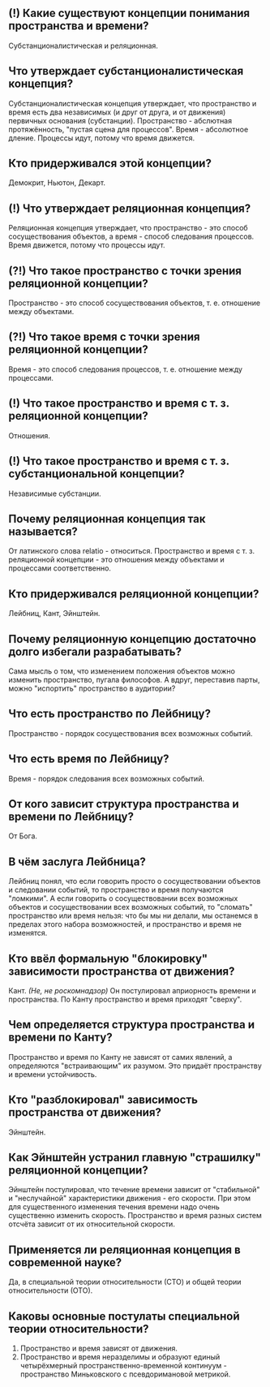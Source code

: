 ## (!) Какие существуют концепции понимания пространства и времени?
Субстанционалистическая и реляционная.

## Что утверждает субстанционалистическая концепция?
Субстанционалистическая концепция утверждает, что пространство и время есть два независимых (и друг от друга, и от движения) первичных основания (субстанции).
Пространство - абслютная протяжённость, "пустая сцена для процессов".
Время - абсолютное дление.
Процессы идут, потому что время движется.

## Кто придерживался этой концепции?
Демокрит, Ньютон, Декарт.

## (!) Что утверждает реляционная концепция?
Реляционная концепция утверждает, что пространство - это способ сосуществования объектов, а время - способ следования процессов.
Время движется, потому что процессы идут.

## (?!) Что такое пространство с точки зрения реляционной концепции?
Пространство - это способ сосуществования объектов, т. е. отношение между объектами.

## (?!) Что такое время с точки зрения реляционной концепции?
Время - это способ следования процессов, т. е. отношение между процессами.

## (!) Что такое пространство и время с т. з. реляционной концепции?
Отношения.

## (!) Что такое пространство и время с т. з. субстанциональной концепции?
Независимые субстанции.

## Почему реляционная концепция так называется?
От латинского слова relatio - относиться.
Пространство и время с т. з. реляционной концепции - это отношения между объектами и процессами соответственно.

## Кто придерживался реляционной концепции?
Лейбниц, Кант, Эйнштейн.

## Почему реляционную концепцию достаточно долго избегали разрабатывать?
Сама мысль о том, что изменением положения объектов можно изменить пространство, пугала философов.
А вдруг, переставив парты, можно "испортить" пространство в аудитории?

## Что есть пространство по Лейбницу?
Пространство - порядок сосуществования всех возможных событий.

## Что есть время по Лейбницу?
Время - порядок следования всех возможных событий.

## От кого зависит структура пространства и времени по Лейбницу?
От Бога.

## В чём заслуга Лейбница?
Лейбниц понял, что если говорить просто о сосуществовании объектов и следовании событий, то пространство и время получаются "ломкими".
А если говорить о сосуществовании всех возможных объектов и сосуществовании всех возможных событий, то "сломать" пространство или время нельзя:
что бы мы ни делали, мы останемся в пределах этого набора возможностей, и пространство и время не изменятся.

## Кто ввёл формальную "блокировку" зависимости пространства от движения?
Кант. *(Не, не роскомнадзор)*
Он постулировал априорность времени и пространства.
По Канту пространство и время приходят "сверху".

## Чем определяется структура пространства и времени по Канту?
Пространство и время по Канту не зависят от самих явлений, а определяются "встраивающим" их разумом.
Это придаёт пространству и времени устойчивость.

## Кто "разблокировал" зависимость пространства от движения?
Эйнштейн.

## Как Эйнштейн устранил главную "страшилку" реляционной концепции?
Эйнштейн постулировал, что течение времени зависит от "стабильной"  и "неслучайной" характеристики движения - его скорости.
При этом для существенного изменения течения времени надо очень существенно изменить скорость.
Пространство и время разных систем отсчёта зависит от их относительной скорости.

## Применяется ли реляционная концепция в современной науке?
Да, в специальной теории относительности (СТО) и общей теории относительности (ОТО).

## Каковы основные постулаты специальной теории относительности?
1. Пространство и время зависят от движения.
2. Пространство и время неразделимы и образуют единый четырёхмерный пространственно-временной континуум - пространство Миньковского с псевдоримановой метрикой.

